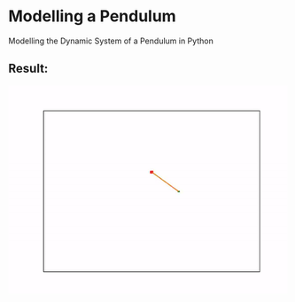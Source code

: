 # Modelling a Pendulum
 Modelling the Dynamic System of a Pendulum in Python
 
## Result:
![model in motion](https://github.com/shambu09/modelling_pendulum/blob/master/model.gif?raw=true)
